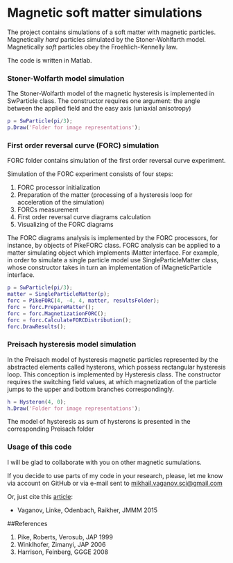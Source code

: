 # Magnetic soft matter simulations

The project contains simulations of a soft matter with magnetic particles.
Magnetically *hard* particles simulated by the Stoner-Wohlfarth model.
Magnetically *soft* particles obey the Froehlich-Kennelly law.

The code is written in Matlab.

### Stoner-Wolfarth model simulation

The Stoner-Wolfarth model of the magnetic hysteresis is implemented in SwParticle class. 
The constructor requires one argument: the angle between the applied field and the easy axis (uniaxial anisotropy) 

```matlab
p = SwParticle(pi/3);
p.Draw('Folder for image representations');
```

### First order reversal curve (FORC) simulation

FORC folder contains simulation of the first order reversal curve experiment.

Simulation of the FORC experiment consists of four steps:

1. FORC processor initialization
2. Preparation of the matter (processing of a hysteresis loop for acceleration of the simulation)
3. FORCs measurement
4. First order reversal curve diagrams calculation
5. Visualizing of the FORC diagrams

The FORC diagrams analysis is implemented by the FORC processors, for instance, by objects of PikeFORC class.
FORC analysis can be applied to a matter simulating object which implements iMatter interface. 
For example, in order to simulate a single particle model use SingleParticleMatter class, whose constructor takes in turn an implementation of iMagneticParticle interface.

```matlab
p = SwParticle(pi/3);
matter = SingleParticleMatter(p);
forc = PikeFORC(4, -4, 4, matter, resultsFolder);
forc = forc.PrepareMatter();
forc = forc.MagnetizationFORC();
forc = forc.CalculateFORCDistribution();
forc.DrawResults();
```

### Preisach hysteresis model simulation

In the Preisach model of hysteresis magnetic particles represented by the abstracted elements called hysterons, which possess rectangular hysteresis loop.
This conception is implemented by Hysteresis class. 
The constructor requires the switching field values, at which magnetization of the particle jumps to the upper and bottom branches correspondingly.

```matlab
h = Hysteron(4, 0);
h.Draw('Folder for image representations');
```

The model of hysteresis as sum of hysterons is presented in the corresponding Preisach folder

### Usage of this code

I will be glad to collaborate with you on other magnetic sumulations.

If you decide to use parts of my code in your research, please, let me know via account on GitHub or via e-mail sent to mikhail.vaganov.sci@gmail.com

Or, just cite this [article](http://www.sciencedirect.com/science/article/pii/S0304885316319552):
* Vaganov, Linke, Odenbach, Raikher, JMMM 2015


##References
1. Pike, Roberts, Verosub, JAP 1999
2. Winklhofer, Zimanyi, JAP 2006
3. Harrison, Feinberg, GGGE 2008 
